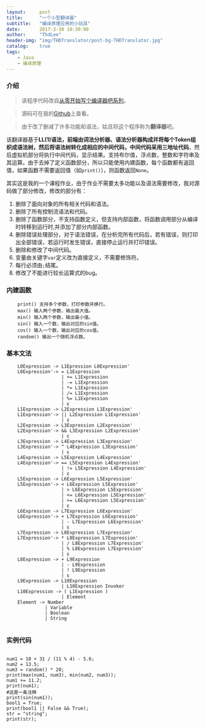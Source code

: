 ```yaml
---
layout:     post
title:      "一个小型翻译器"
subtitle:   "编译原理应用的小玩具"
date:       2017-3-30 10:30:00
author:     "ThdLee"
header-img: "img/THDTranslator/post-bg-THDTranslator.jpg"
catalog:    true
tags:
    - Java
    - 编译原理
---
```


### 介绍
> 该程序代码改自[从零开始写个编译器吧系列](https://github.com/Moskize91/TaolanTutorial)。

> 源码可在我的[Github](https://github.com/ThdLee/THDTranslator)上查看。

> 由于改了删减了许多功能和语法，姑且将这个程序称为**翻译器**吧。 

该翻译器基于**LL(1)**语法，前端由词法分析器、语法分析器构成并将每个Token组织成语法树，然后将语法树转化成相应的中间代码，中间代码采用**三地址代码**，然后虚拟机部分将执行中间代码，显示结果。支持布尔值，浮点数，整数和字符串及其运算。由于去掉了定义函数部分，所以只能使用内建函数，每个函数都有返回值，如果函数不需要返回值（如`print()`），则函数返回`None`。

其实这是我的一个课程作业，由于作业不需要太多功能以及语法需要修改，我对源码做了部分修改，修改的部分有：

1. 删除了面向对象的所有相关代码和语法。
2. 删除了所有控制流语法和代码。
3. 删除了函数部分，不支持函数定义，但支持内部函数，将函数调用部分从编译时转移到运行时,并添加了部分内部函数。
4. 删除错误处理部分，对于语法错误，在分析完所有代码后，若有错误，则打印出全部错误，若运行时发生错误，直接停止运行并打印错误。
5. 删除和修改了中间代码。
6. 变量由关键字`var`定义改为直接定义，不需要修饰符。
7. 每行必须由`;`结尾。
8. 修改了不能进行较长运算式的bug。

### 内建函数
```
	print() 支持多个参数，打印参数并换行。
	max() 输入两个参数，输出最大值。
	min() 输入两个参数，输出最小值。
	sin() 输入一个数，输出对应的sin值。
	cos() 输入一个数，输出对应的cos值。
	random() 输出一个随机浮点数。
```	
### 基本文法  
```
	L0Expression -> L1Epression L0Expression'
	L0Expression'-> = L1Expression
	                | += L1Expression
	                | -= L1Expression
	                | *= L1Expression
	                | /= L1Expression
	                | %= L1Expression
	                | ε
	L1Expression -> L2Expression L1Expression'
	L1Expression'-> || L2Expression L1Expression'
	                | ε
	L2Expression -> L3Expression L2Expression'
	L2Expression'-> && L3Expression L2Expression'
	                | ε
	L3Expression -> L4Expression L3Expression'
	L3Expression'-> ^ L4Expression L3Expression'
	                | ε
	L4Expression -> L5Expression L4Expression'
	L4Expression'-> == L5Expression L4Expression'
	                | != L5Expression L4Expression'
	                | ε
	L5Expression -> L6Expression L5Expression'
	L5Expression'-> < L6Expression L5Expression'
	                | > L6Expression L5Expression'
	                | <= L6Expression L5Expression'
	                | >= L6Expression L5Expression'
	                | ε
	L6Expression -> L7Expression L6Expression'
	L6Expression'-> + L7Expression L6Expression'
	                | - L7Expression L6Expression'
	                | ε
	L7Expression -> L8Expression L7Expression'
	L7Expression'-> * L8Expression L7Expression'
	                | / L8Expression L7Expression'
	                | % L8Expression L7Expression'
	                | ε    
	L8Expression -> + L9Expression
	                | - L9Expression
	                | ! L9Expression
	                | ε
	L9Expression -> L10Expression
	                | L10Expression Invoker
	L10Expression -> ( L1Expression )
	                | Element
	Element -> Number
	          | Variable
	          | Boolean
	          | String          
                               
```
### 实例代码
```

num1 = 10 + 31 / (11 % 4) - 5.6;
num2 = 13.5;
num3 = random() * 20;
print(max(num1, num3), min(num2, num3));
num1 += 11.2;
print(num1);
#这是一条注释
print(sin(num1));
bool1 = True;
print(bool1 || False && True);
str = "string";
print(str);
	
```						 
